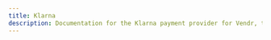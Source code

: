 ```yaml
---
title: Klarna
description: Documentation for the Klarna payment provider for Vendr, the eCommerce solution for Umbraco v8+
---
```


<work-in-progress />